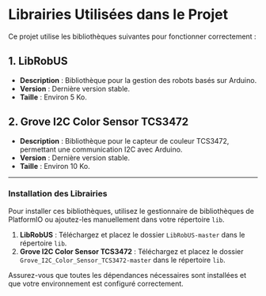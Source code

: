 # Librairies Utilisées dans le Projet

Ce projet utilise les bibliothèques suivantes pour fonctionner correctement :

## 1. LibRobUS
- **Description** : Bibliothèque pour la gestion des robots basés sur Arduino.
- **Version** : Dernière version stable.
- **Taille** : Environ 5 Ko.

## 2. Grove I2C Color Sensor TCS3472
- **Description** : Bibliothèque pour le capteur de couleur TCS3472, permettant une communication I2C avec Arduino.
- **Version** : Dernière version stable.
- **Taille** : Environ 10 Ko.

---

### Installation des Librairies

Pour installer ces bibliothèques, utilisez le gestionnaire de bibliothèques de PlatformIO ou ajoutez-les manuellement dans votre répertoire `lib`.

1. **LibRobUS** : Téléchargez et placez le dossier `LibRobUS-master` dans le répertoire `lib`.
2. **Grove I2C Color Sensor TCS3472** : Téléchargez et placez le dossier `Grove_I2C_Color_Sensor_TCS3472-master` dans le répertoire `lib`.

Assurez-vous que toutes les dépendances nécessaires sont installées et que votre environnement est configuré correctement.

